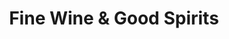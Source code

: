 ---
title: "Fine Wine & Good Spirits"
url: /dallas/fine-wine-und-good-spirits/
shop: Spirituosen
---